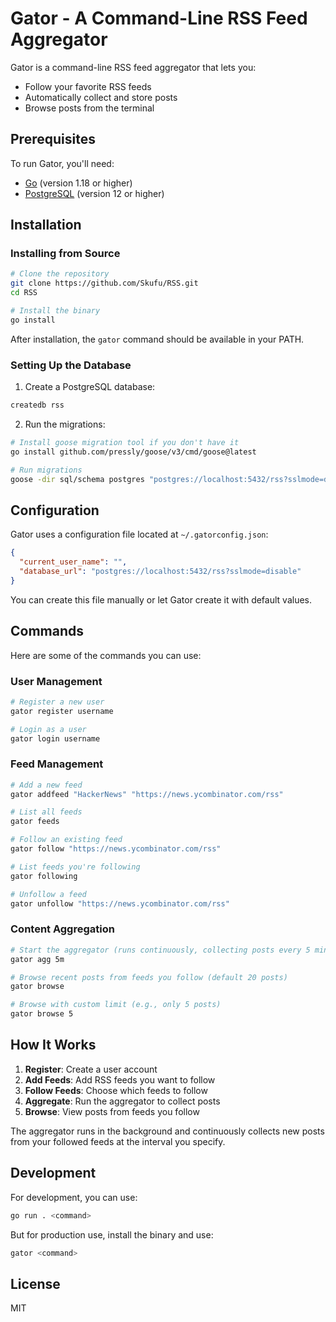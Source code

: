 # Gator - A Command-Line RSS Feed Aggregator

Gator is a command-line RSS feed aggregator that lets you:
- Follow your favorite RSS feeds
- Automatically collect and store posts
- Browse posts from the terminal

## Prerequisites

To run Gator, you'll need:

- [Go](https://golang.org/doc/install) (version 1.18 or higher)
- [PostgreSQL](https://www.postgresql.org/download/) (version 12 or higher)

## Installation

### Installing from Source

```bash
# Clone the repository
git clone https://github.com/Skufu/RSS.git
cd RSS

# Install the binary
go install
```

After installation, the `gator` command should be available in your PATH.

### Setting Up the Database

1. Create a PostgreSQL database:

```bash
createdb rss
```

2. Run the migrations:

```bash
# Install goose migration tool if you don't have it
go install github.com/pressly/goose/v3/cmd/goose@latest

# Run migrations
goose -dir sql/schema postgres "postgres://localhost:5432/rss?sslmode=disable" up
```

## Configuration

Gator uses a configuration file located at `~/.gatorconfig.json`:

```json
{
  "current_user_name": "",
  "database_url": "postgres://localhost:5432/rss?sslmode=disable"
}
```

You can create this file manually or let Gator create it with default values.

## Commands

Here are some of the commands you can use:

### User Management

```bash
# Register a new user
gator register username

# Login as a user
gator login username
```

### Feed Management

```bash
# Add a new feed
gator addfeed "HackerNews" "https://news.ycombinator.com/rss"

# List all feeds
gator feeds

# Follow an existing feed
gator follow "https://news.ycombinator.com/rss"

# List feeds you're following
gator following

# Unfollow a feed
gator unfollow "https://news.ycombinator.com/rss"
```

### Content Aggregation

```bash
# Start the aggregator (runs continuously, collecting posts every 5 minutes)
gator agg 5m

# Browse recent posts from feeds you follow (default 20 posts)
gator browse

# Browse with custom limit (e.g., only 5 posts)
gator browse 5
```

## How It Works

1. **Register**: Create a user account
2. **Add Feeds**: Add RSS feeds you want to follow
3. **Follow Feeds**: Choose which feeds to follow
4. **Aggregate**: Run the aggregator to collect posts
5. **Browse**: View posts from feeds you follow

The aggregator runs in the background and continuously collects new posts from your followed feeds at the interval you specify.

## Development

For development, you can use:

```bash
go run . <command>
```

But for production use, install the binary and use:

```bash
gator <command>
```

## License

MIT 